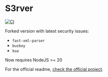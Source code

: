 # S3rver

[![CI](https://github.com/20minutes/s3rver/actions/workflows/ci.yml/badge.svg)](https://github.com/20minutes/s3rver/actions/workflows/ci.yml)

Forked version with latest security issues:
- `fast-xml-parser`
- `busboy`
- `koa`

Now requires NodeJS >= 20

For the official readme, [check the official project](https://github.com/jamhall/s3rver).
